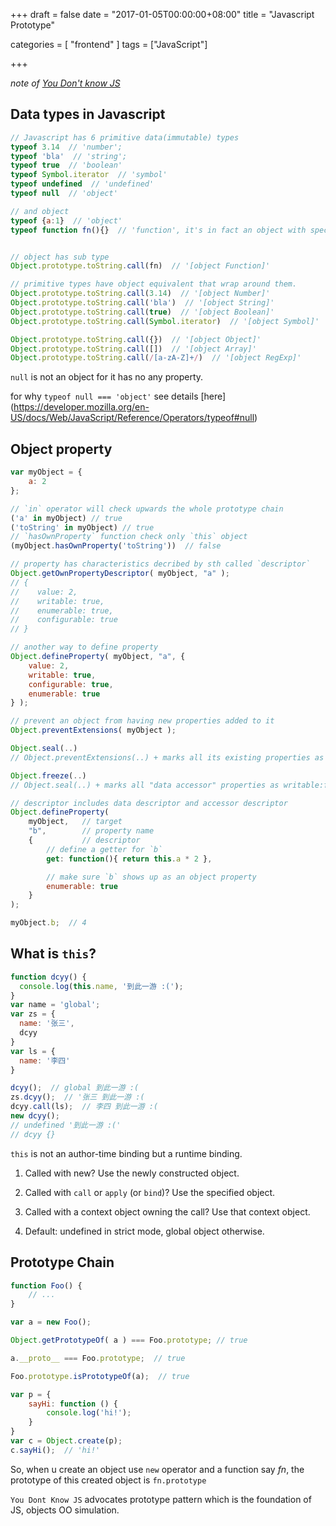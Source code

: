 +++
draft = false
date = "2017-01-05T00:00:00+08:00"
title = "Javascript Prototype"

categories = [
    "frontend"
]
tags = ["JavaScript"]

+++

*note of [You Don't know JS](https://github.com/getify/You-Dont-Know-JS/tree/master/this%20%26%20object%20prototypes)*
## Data types in Javascript

```javascript
// Javascript has 6 primitive data(immutable) types
typeof 3.14  // 'number';
typeof 'bla'  // 'string';
typeof true  // 'boolean'
typeof Symbol.iterator  // 'symbol'
typeof undefined  // 'undefined'
typeof null  // 'object'

// and object
typeof {a:1}  // 'object'
typeof function fn(){}  // 'function', it's in fact an object with special type tag


// object has sub type
Object.prototype.toString.call(fn)  // '[object Function]'

// primitive types have object equivalent that wrap around them.
Object.prototype.toString.call(3.14)  // '[object Number]'
Object.prototype.toString.call('bla')  // '[object String]'
Object.prototype.toString.call(true)  // '[object Boolean]'
Object.prototype.toString.call(Symbol.iterator)  // '[object Symbol]'

Object.prototype.toString.call({})  // '[object Object]'
Object.prototype.toString.call([])  // '[object Array]'
Object.prototype.toString.call(/[a-zA-Z]+/)  // '[object RegExp]'

```
<!--more-->
`null` is not an object for it has no any property.

for why `typeof null === 'object'` see details [here] (https://developer.mozilla.org/en-US/docs/Web/JavaScript/Reference/Operators/typeof#null)



## Object property

```javascript
var myObject = {
    a: 2
};

// `in` operator will check upwards the whole prototype chain
('a' in myObject) // true
('toString' in myObject) // true
// `hasOwnProperty` function check only `this` object
(myObject.hasOwnProperty('toString'))  // false

// property has characteristics decribed by sth called `descriptor`
Object.getOwnPropertyDescriptor( myObject, "a" );
// {
//    value: 2,
//    writable: true,
//    enumerable: true,
//    configurable: true
// }

// another way to define property
Object.defineProperty( myObject, "a", {
    value: 2,
    writable: true,
    configurable: true,
    enumerable: true
} );

// prevent an object from having new properties added to it
Object.preventExtensions( myObject );

Object.seal(..) 
// Object.preventExtensions(..) + marks all its existing properties as configurable:false.

Object.freeze(..)
// Object.seal(..) + marks all "data accessor" properties as writable:false

// descriptor includes data descriptor and accessor descriptor
Object.defineProperty(
    myObject,   // target
    "b",        // property name
    {           // descriptor
        // define a getter for `b`
        get: function(){ return this.a * 2 },

        // make sure `b` shows up as an object property
        enumerable: true
    }
);

myObject.b;  // 4
```


## What is `this`?

```javascript
function dcyy() {
  console.log(this.name, '到此一游 :(');
}
var name = 'global';
var zs = {
  name: '张三',
  dcyy
}
var ls = {
  name: '李四'
}

dcyy();  // global 到此一游 :(
zs.dcyy();  // '张三 到此一游 :(
dcyy.call(ls);  // 李四 到此一游 :(
new dcyy();
// undefined '到此一游 :('
// dcyy {}
```


`this` is not an author-time binding but a runtime binding.

1. Called with new? Use the newly constructed object.

2. Called with `call` or `apply` (or `bind`)? Use the specified object.

3. Called with a context object owning the call? Use that context object.

4. Default: undefined in strict mode, global object otherwise.



## Prototype Chain

```javascript
function Foo() {
    // ...
}

var a = new Foo();

Object.getPrototypeOf( a ) === Foo.prototype; // true

a.__proto__ === Foo.prototype;  // true

Foo.prototype.isPrototypeOf(a);  // true

var p = {
    sayHi: function () {
        console.log('hi!');
    }
}
var c = Object.create(p);
c.sayHi();  // 'hi!'

```

So, when u create an object use `new` operator and a function say *fn*, the prototype of this created object is `fn.prototype`

`You Dont Know JS` advocates prototype pattern which is the foundation of JS, objects OO simulation.
